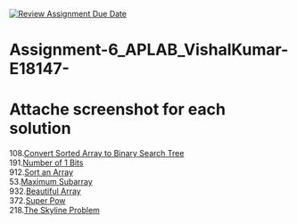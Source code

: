 [![Review Assignment Due Date](https://classroom.github.com/assets/deadline-readme-button-22041afd0340ce965d47ae6ef1cefeee28c7c493a6346c4f15d667ab976d596c.svg)](https://classroom.github.com/a/CyuTBGGu)
# Assignment-6_APLAB_VishalKumar-E18147-
# Attache screenshot for each solution
108.[Convert Sorted Array to Binary Search Tree](https://leetcode.com/problems/convert-sorted-array-to-binary-search-tree/description/)<br>
191.[Number of 1 Bits](https://leetcode.com/problems/number-of-1-bits/description/)<br>
912.[Sort an Array](https://leetcode.com/problems/sort-an-array/description/)<br>
53.[Maximum Subarray](https://leetcode.com/problems/maximum-subarray/description/)<br>
932.[Beautiful Array](https://leetcode.com/problems/beautiful-array/description/)<br>
372.[Super Pow](https://leetcode.com/problems/super-pow/description/)<br>
218.[The Skyline Problem](https://leetcode.com/problems/the-skyline-problem/description/)<br>
